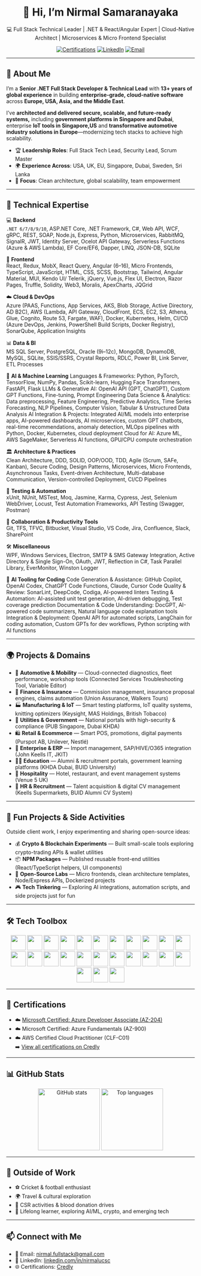 <!-- Profile README for GitHub: Nirmal Samaranayaka -->

<h1 align="center">👋 Hi, I’m Nirmal Samaranayaka</h1>

<p align="center">
💻 Full Stack Technical Leader | .NET & React/Angular Expert | Cloud-Native Architect | Microservices & Micro Frontend Specialist  
</p>

<p align="center">
 <!-- <img src="https://komarev.com/ghpvc/?username=nirmalsamaranayaka&label=Profile%20Views&color=0e75b6&style=flat" alt="Profile views" /> -->
  <a href="https://www.credly.com/users/nirmalsamaranayaka"><img alt="Certifications" src="https://img.shields.io/badge/Certifications-Microsoft%20%7C%20AWS-green"></a>
  <a href="https://www.linkedin.com/in/nirmalucsc/"><img alt="LinkedIn" src="https://img.shields.io/badge/LinkedIn-Connect-blue"></a>
  <a href="mailto:nirmal.fullstack@gmail.com"><img alt="Email" src="https://img.shields.io/badge/Email-nirmal.fullstack%40gmail.com-orange"></a>
</p>

---

## 🚀 About Me

I’m a **Senior .NET Full Stack Developer & Technical Lead** with **13+ years of global experience** in building **enterprise-grade, cloud-native software** across **Europe, USA, Asia, and the Middle East**.  

I’ve **architected and delivered secure, scalable, and future-ready systems,** including **government platforms in Singapore and Dubai**, enterprise **IoT tools in Singapore,US** and **transformative automotive industry solutions in Europe**—modernizing tech stacks to achieve high scalability.  

- 🏆 **Leadership Roles**: Full Stack Tech Lead, Security Lead, Scrum Master  
- 🌍 **Experience Across**: USA, UK, EU, Singapore, Dubai, Sweden, Sri Lanka  
- 🎯 **Focus**: Clean architecture, global scalability, team empowerment  

---

## 🧰 Technical Expertise

💻 **Backend**  
`.NET 6/7/8/9/10`, ASP.NET Core, .NET Framework, C#, Web API, WCF, gRPC, REST, SOAP, Node.js, Express, Python, Microservices, RabbitMQ, SignalR, JWT, Identity Server, Ocelot API Gateway, Serverless Functions (Azure & AWS Lambda), EF Core/EF6, Dapper, LINQ, JSON-DB, SQLite

🎨 **Frontend**  
React, Redux, MobX, React Query, Angular (6–16), Micro Frontends, TypeScript, JavaScript, HTML, CSS, SCSS, Bootstrap, Tailwind, Angular Material, MUI, Kendo UI/ Telerik, jQuery, Vue.js, Flex UI, Electron, Razor Pages, Truffle, Solidity, Web3, Moralis, ApexCharts, JQGrid

☁️ **Cloud & DevOps**  
Azure (PAAS, Functions, App Services, AKS, Blob Storage, Active Directory, AD B2C), AWS (Lambda, API Gateway, CloudFront, ECS, EC2, S3, Athena, Glue, Cognito, Route 53, Fargate, WAF), Docker, Kubernetes, Helm, CI/CD (Azure DevOps, Jenkins, PowerShell Build Scripts, Docker Registry), SonarQube, Application Insights

📊 **Data & BI**  
MS SQL Server, PostgreSQL, Oracle (9i–12c), MongoDB, DynamoDB, MySQL, SQLite, SSIS/SSRS, Crystal Reports, RDLC, Power BI, Link Server, ETL Processes

🧠 **AI & Machine Learning**
Languages & Frameworks: Python, PyTorch, TensorFlow, NumPy, Pandas, Scikit-learn, Hugging Face Transformers, FastAPI, Flask
LLMs & Generative AI: OpenAI API (GPT, ChatGPT), Custom GPT Functions, Fine-tuning, Prompt Engineering
Data Science & Analytics: Data preprocessing, Feature Engineering, Predictive Analytics, Time Series Forecasting, NLP Pipelines, Computer Vision, Tabular & Unstructured Data Analysis
AI Integration & Projects: Integrated AI/ML models into enterprise apps, AI-powered dashboards, AI microservices, custom GPT chatbots, real-time recommendations, anomaly detection, MLOps pipelines with Python, Docker, Kubernetes, cloud deployment
Cloud for AI: Azure ML, AWS SageMaker, Serverless AI functions, GPU/CPU compute orchestration

🏛️ **Architecture & Practices**  
Clean Architecture, DDD, SOLID, OOP/OOD, TDD, Agile (Scrum, SAFe, Kanban), Secure Coding, Design Patterns, Microservices, Micro Frontends, Asynchronous Tasks, Event-driven Architecture, Multi-database Communication, Version-controlled Deployment, CI/CD Pipelines

🧪 **Testing & Automation**  
xUnit, NUnit, MSTest, Moq, Jasmine, Karma, Cypress, Jest, Selenium WebDriver, Locust, Test Automation Frameworks, API Testing (Swagger, Postman)

🤝 **Collaboration & Productivity Tools**  
Git, TFS, TFVC, Bitbucket, Visual Studio, VS Code, Jira, Confluence, Slack, SharePoint

🛠️ **Miscellaneous**  
WPF, Windows Services, Electron, SMTP & SMS Gateway Integration, Active Directory & Single Sign-On, OAuth, JWT, Reflection in C#, Task Parallel Library, EverMonitor, Winston Logger

🤖 **AI Tooling for Coding**
Code Generation & Assistance: GitHub Copilot, OpenAI Codex, ChatGPT Code Functions, Claude, Cursor
Code Quality & Review: SonarLint, DeepCode, Codiga, AI-powered linters
Testing & Automation: AI-assisted unit test generation, AI-driven debugging, Test coverage prediction
Documentation & Code Understanding: DocGPT, AI-powered code summarizers, Natural language code explanation tools
Integration & Deployment: OpenAI API for automated scripts, LangChain for coding automation, Custom GPTs for dev workflows, Python scripting with AI functions

---

## 🌍 Projects & Domains

- 🚗 **Automotive & Mobility** — Cloud-connected diagnostics, fleet performance, workshop tools (Connected Services Troubleshooting Tool, Variable Editor)  
- 💼 **Finance & Insurance** — Commission management, insurance proposal engines, claims automation (Union Assurance, Walkers Tours)  
- 🏭 **Manufacturing & IoT** — Smart testing platforms, IoT quality systems, knitting optimizers (Keysight, MAS Holdings, British Tobacco)  
- 🌊 **Utilities & Government** — National portals with high-security & compliance (PUB Singapore, Dubai KHDA)  
- 🛍 **Retail & Ecommerce** — Smart POS, promotions, digital payments (Purspot AB, Unilever, Nestlé)  
- 🏢 **Enterprise & ERP** — Import management, SAP/HIVE/O365 integration (John Keells IT, JKIT)  
- 🧑‍🏫 **Education** — Alumni & recruitment portals, government learning platforms (KHDA Dubai, BUID University)  
- 🏨 **Hospitality** — Hotel, restaurant, and event management systems (Venue 5 UK)  
- 👥 **HR & Recruitment** — Talent acquisition & digital CV management (Keells Supermarkets, BUID Alumni CV System)  

---

## 🎨 Fun Projects & Side Activities  

Outside client work, I enjoy experimenting and sharing open-source ideas:  

- 💰 **Crypto & Blockchain Experiments** — Built small-scale tools exploring crypto-trading APIs & wallet utilities  
- 📦 **NPM Packages** — Published reusable front-end utilities (React/TypeScript helpers, UI components)  
- 🧪 **Open-Source Labs** — Micro frontends, clean architecture templates, Node/Express APIs, Dockerized projects  
- 🎮 **Tech Tinkering** — Exploring AI integrations, automation scripts, and side projects just for fun  

---

## 🛠 Tech Toolbox

<p align="center">
  <!-- Backend -->
  <img src="https://cdn.jsdelivr.net/gh/devicons/devicon/icons/dotnetcore/dotnetcore-original.svg" height="40" />
  <img src="https://cdn.jsdelivr.net/gh/devicons/devicon/icons/csharp/csharp-original.svg" height="40" />
  <img src="https://cdn.jsdelivr.net/gh/devicons/devicon/icons/nodejs/nodejs-original.svg" height="40" />
  <img src="https://cdn.jsdelivr.net/gh/devicons/devicon/icons/express/express-original.svg" height="40" />
  
  <!-- Frontend -->
  <img src="https://cdn.jsdelivr.net/gh/devicons/devicon/icons/react/react-original.svg" height="40" />
  <img src="https://cdn.jsdelivr.net/gh/devicons/devicon/icons/redux/redux-original.svg" height="40" />
  <img src="https://cdn.jsdelivr.net/gh/devicons/devicon/icons/angularjs/angularjs-original.svg" height="40" />
  <img src="https://cdn.jsdelivr.net/gh/devicons/devicon/icons/javascript/javascript-original.svg" height="40" />
  <img src="https://cdn.jsdelivr.net/gh/devicons/devicon/icons/typescript/typescript-original.svg" height="40" />
  <img src="https://cdn.jsdelivr.net/gh/devicons/devicon/icons/html5/html5-original.svg" height="40" />
  <img src="https://cdn.jsdelivr.net/gh/devicons/devicon/icons/css3/css3-original.svg" height="40" />

  <!-- Cloud & DevOps -->
  <img src="https://cdn.jsdelivr.net/gh/devicons/devicon/icons/azure/azure-original.svg" height="40" />
  <img src="https://cdn.jsdelivr.net/gh/devicons/devicon/icons/amazonwebservices/amazonwebservices-original-wordmark.svg" height="40" />
  <img src="https://cdn.jsdelivr.net/gh/devicons/devicon/icons/docker/docker-original.svg" height="40" />
  <img src="https://cdn.jsdelivr.net/gh/devicons/devicon/icons/kubernetes/kubernetes-plain.svg" height="40" />
  <img src="https://cdn.jsdelivr.net/gh/devicons/devicon/icons/jenkins/jenkins-original.svg" height="40" />
  <img src="https://cdn.jsdelivr.net/gh/devicons/devicon/icons/git/git-original.svg" height="40" />

  <!-- Databases -->
  <img src="https://cdn.jsdelivr.net/gh/devicons/devicon/icons/microsoftsqlserver/microsoftsqlserver-plain.svg" height="40" />
  <img src="https://cdn.jsdelivr.net/gh/devicons/devicon/icons/oracle/oracle-original.svg" height="40" />
  <img src="https://cdn.jsdelivr.net/gh/devicons/devicon/icons/postgresql/postgresql-original.svg" height="40" />
  <img src="https://cdn.jsdelivr.net/gh/devicons/devicon/icons/mongodb/mongodb-original.svg" height="40" />

  <!-- Tools -->
  <img src="https://cdn.jsdelivr.net/gh/devicons/devicon/icons/jira/jira-original.svg" height="40" />
  <img src="https://cdn.jsdelivr.net/gh/devicons/devicon/icons/confluence/confluence-original.svg" height="40" />
  <img src="https://cdn.jsdelivr.net/gh/devicons/devicon/icons/slack/slack-original.svg" height="40" />
  <img src="https://cdn.jsdelivr.net/gh/devicons/devicon/icons/vscode/vscode-original.svg" height="40" />
</p>

---

## 📜 Certifications

- ☁️ [Microsoft Certified: Azure Developer Associate (AZ-204)](https://learn.microsoft.com/en-us/users/nirmalsamaranayaka/credentials/ecd1505541ecaa0c?ref=https%3A%2F%2Fwww.linkedin.com%2F)  
- ☁️ Microsoft Certified: Azure Fundamentals (AZ-900)  
- ☁️ AWS Certified Cloud Practitioner (CLF-C01)  
➡️ [View all certifications on Credly](https://www.credly.com/users/nirmalsamaranayaka)  

---

## 📊 GitHub Stats

<p align="center">
  <!-- Core stats -->
  <img
    src="https://github-readme-stats.vercel.app/api?username=nirmalsamaranayaka&show_icons=true&count_private=true&include_all_commits=true&theme=radical&show=last-updated"
    height="165"
    alt="GitHub stats"
  />
  <!-- Top languages -->
  <img
    src="https://github-readme-stats.vercel.app/api/top-langs/?username=nirmalsamaranayaka&layout=compact&langs_count=8&theme=radical&show=last-updated"
    height="165"
    alt="Top languages"
  />
</p>


<!-- 
<p align="center">
  <img src="https://github-readme-stats.vercel.app/api?username=nirmalsamaranayaka&show_icons=true&theme=radical" height="165" />
</p> -->



---

## 🌱 Outside of Work

- ⚽ Cricket & football enthusiast  
- 🌍 Travel & cultural exploration  
- 🤝 CSR activities & blood donation drives  
- 📖 Lifelong learner, exploring AI/ML, crypto, and emerging tech  

---

## 📫 Connect with Me

- 📧 Email: [nirmal.fullstack@gmail.com](mailto:nirmal.fullstack@gmail.com)  
- 💼 LinkedIn: [linkedin.com/in/nirmalucsc](https://www.linkedin.com/in/nirmalucsc/)  
- 🌐 Certifications: [Credly](https://www.credly.com/users/nirmalsamaranayaka)  
